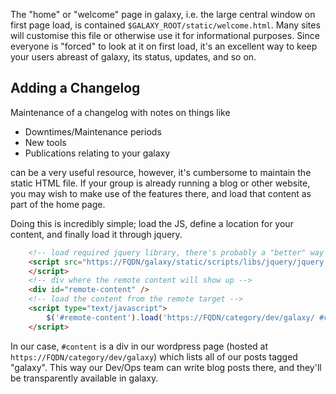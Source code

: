 The "home" or "welcome" page in galaxy, i.e. the large central window on first page load, is contained `$GALAXY_ROOT/static/welcome.html`. Many sites will customise this file or otherwise use it for informational purposes. Since everyone is "forced" to look at it on first load, it's an excellent way to keep your users abreast of galaxy, its status, updates, and so on.

## Adding a Changelog

Maintenance of a changelog with notes on things like

* Downtimes/Maintenance periods
* New tools
* Publications relating to your galaxy

can be a very useful resource, however, it's cumbersome to maintain the static HTML file. If your group is already running a blog or other website, you may wish to make use of the features there, and load that content as part of the home page.

Doing this is incredibly simple; load the JS, define a location for your content, and finally load it through jquery.

```html
    <!-- load required jquery library, there's probably a "better" way to do this -->
    <script src="https://FQDN/galaxy/static/scripts/libs/jquery/jquery.js">
    </script>
    <!-- div where the remote content will show up -->
    <div id="remote-content" />
    <!-- load the content from the remote target -->
    <script type="text/javascript">
        $('#remote-content').load('https://FQDN/category/dev/galaxy/ #content');
    </script>
```


In our case, `#content` is a div in our wordpress page (hosted at `https://FQDN/category/dev/galaxy`) which lists all of our posts tagged "galaxy". This way our Dev/Ops team can write blog posts there, and they'll be transparently available in galaxy.
